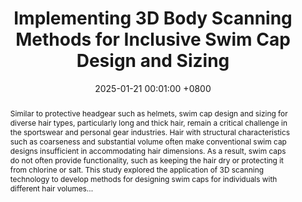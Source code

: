 ---
title:          "Implementing 3D Body Scanning Methods for Inclusive Swim Cap Design and Sizing"
date:           2025-01-21 00:01:00 +0800
selected:       false
pub:            "Digital Human Modeling and Applications in Health, Safety, Ergonomics and Risk Management(HCII 2025)"
abstract: >-
  Similar to protective headgear such as helmets, swim cap design and sizing for diverse hair types, particularly long and thick hair, remain a critical challenge in the sportswear and personal gear industries. Hair with structural characteristics such as coarseness and substantial volume often make conventional swim cap designs insufficient in accommodating hair dimensions. As a result, swim caps do not often provide functionality, such as keeping the hair dry or protecting it from chlorine or salt. This study explored the application of 3D scanning technology to develop methods for designing swim caps for individuals with different hair volumes...



cover:          /assets/images/covers/swimcover.png
authors:
  - Fatma Baytar
  - Yoon Yang
  - Mona Maher
  - Ivania Rivera
  - Sujin Yoo
  - Saira Patel
links:
  Paper: https://link.springer.com/chapter/10.1007/978-3-031-93505-3_1
---
